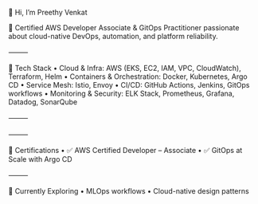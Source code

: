 👋 Hi, I’m Preethy Venkat

🌿 Certified AWS Developer Associate & GitOps Practitioner passionate about cloud-native DevOps, automation, and platform reliability.

⸻

🔧 Tech Stack
	•	Cloud & Infra: AWS (EKS, EC2, IAM, VPC, CloudWatch), Terraform, Helm
	•	Containers & Orchestration: Docker, Kubernetes, Argo CD
	•	Service Mesh: Istio, Envoy
	•	CI/CD: GitHub Actions, Jenkins, GitOps workflows
	•	Monitoring & Security: ELK Stack, Prometheus, Grafana, Datadog, SonarQube

⸻


⸻

📘 Certifications
	•	✅ AWS Certified Developer – Associate
	•	✅ GitOps at Scale with Argo CD

⸻

🌱 Currently Exploring
	•	MLOps workflows
	•	Cloud-native design patterns
	
